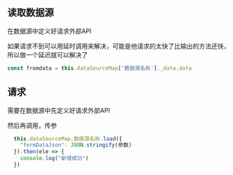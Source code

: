 ## 读取数据源

在数据源中定义好请求外部API

如果请求不到可以用延时调用来解决，可能是他请求的太快了比输出的方法还快，所以做一个延迟就可以解决了

``` js
const fromdata = this.dataSourceMap['数据源名称']._data.data
```

## 请求

需要在数据源中先定义好请求外部API

然后再调用，传参

``` js
  this.dataSourceMap.数据源名称.load({
    "formDataJson": JSON.stringify(参数)
  }).then(ele => {
    console.log("新增成功")
  })
```

